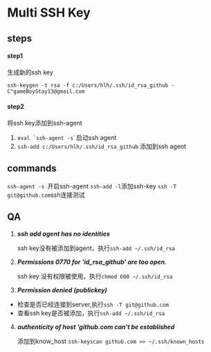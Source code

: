 # Multi SSH Key

## steps
#### step1
生成新的ssh key


`ssh-keygen -t rsa -f c:/Users/hlh/.ssh/id_rsa_github -C"gameBoyStay13@gmail.com`

#### step2
将ssh key添加到ssh-agent
1. ``` eval `ssh-agent -s` ```启动ssh agent
2. `ssh-add c:/Users/hlh/.ssh/id_rsa_github` 添加到ssh agent



## commands
`ssh-agent -s `开启ssh-agent
`ssh-add -l`添加ssh-key
`ssh -T git@github.com`ssh连接测试


## QA
1. ***ssh add agent has no identities***

   ssh key没有被添加到agent，执行`ssh-add ~/.ssh/id_rsa`

2. ***Permissions 0770 for 'id_rsa_github' are too open.***

   ssh key 没有权限被使用，执行`chmod 600 ~/.ssh/id_rsa`

3.  ***Permission denied (publickey)*** 

 - 检查是否已经连接到server,执行`ssh -T git@github.com`
 - 查看ssh key是否被添加，执行`ssh-add ~/.ssh/id_rsa`

4. ***authenticity of host 'github.com can't be established***

   添加到know_host `ssh-keyscan github.com >> ~/.ssh/known_hosts`
